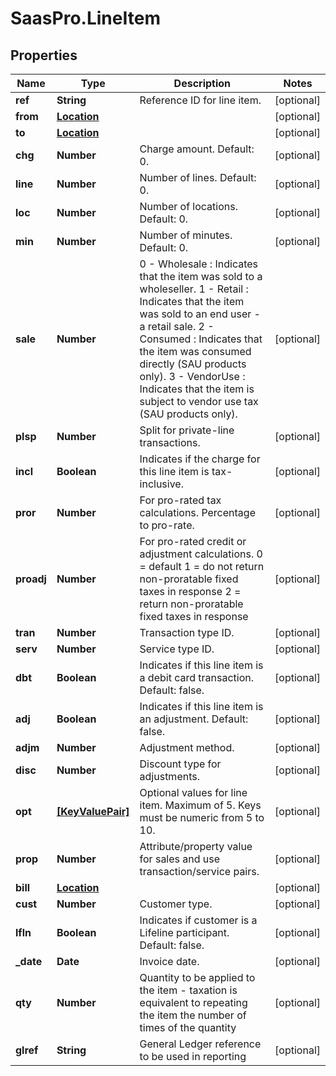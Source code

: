 # SaasPro.LineItem

## Properties

Name | Type | Description | Notes
------------ | ------------- | ------------- | -------------
**ref** | **String** | Reference ID for line item. | [optional] 
**from** | [**Location**](Location.md) |  | [optional] 
**to** | [**Location**](Location.md) |  | [optional] 
**chg** | **Number** | Charge amount.  Default: 0. | [optional] 
**line** | **Number** | Number of lines.  Default: 0. | [optional] 
**loc** | **Number** | Number of locations.  Default: 0. | [optional] 
**min** | **Number** | Number of minutes.  Default: 0. | [optional] 
**sale** | **Number** | 0 - Wholesale : Indicates that the item was sold to a wholeseller.  1 - Retail : Indicates that the item was sold to an end user - a retail sale.  2 - Consumed : Indicates that the item was consumed directly (SAU products only).  3 - VendorUse : Indicates that the item is subject to vendor use tax (SAU products only). | [optional] 
**plsp** | **Number** | Split for private-line transactions. | [optional] 
**incl** | **Boolean** | Indicates if the charge for this line item is tax-inclusive. | [optional] 
**pror** | **Number** | For pro-rated tax calculations. Percentage to pro-rate. | [optional] 
**proadj** | **Number** | For pro-rated credit or adjustment calculations.  0 &#x3D; default  1 &#x3D; do not return non-proratable fixed taxes in response  2 &#x3D; return non-proratable fixed taxes in response | [optional] 
**tran** | **Number** | Transaction type ID. | [optional] 
**serv** | **Number** | Service type ID. | [optional] 
**dbt** | **Boolean** | Indicates if this line item is a debit card transaction.  Default: false. | [optional] 
**adj** | **Boolean** | Indicates if this line item is an adjustment.  Default: false. | [optional] 
**adjm** | **Number** | Adjustment method. | [optional] 
**disc** | **Number** | Discount type for adjustments. | [optional] 
**opt** | [**[KeyValuePair]**](KeyValuePair.md) | Optional values for line item. Maximum of 5. Keys must be numeric from 5 to 10. | [optional] 
**prop** | **Number** | Attribute/property value for sales and use transaction/service pairs. | [optional] 
**bill** | [**Location**](Location.md) |  | [optional] 
**cust** | **Number** | Customer type. | [optional] 
**lfln** | **Boolean** | Indicates if customer is a Lifeline participant.  Default: false. | [optional] 
**_date** | **Date** | Invoice date. | [optional] 
**qty** | **Number** | Quantity to be applied to the item - taxation is equivalent to repeating the item the number of times of the quantity | [optional] 
**glref** | **String** | General Ledger reference to be used in reporting | [optional] 


